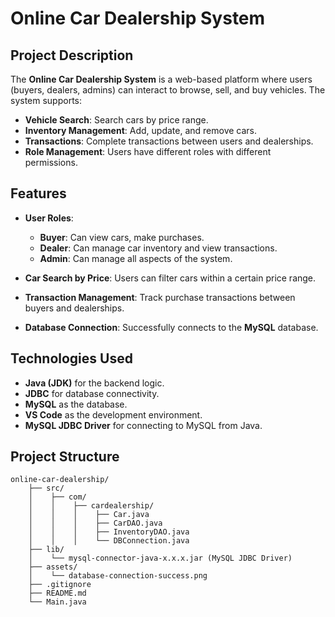 # Online Car Dealership System

## Project Description

The **Online Car Dealership System** is a web-based platform where users (buyers, dealers, admins) can interact to browse, sell, and buy vehicles. The system supports:

- **Vehicle Search**: Search cars by price range.
- **Inventory Management**: Add, update, and remove cars.
- **Transactions**: Complete transactions between users and dealerships.
- **Role Management**: Users have different roles with different permissions.

## Features

- **User Roles**: 
    - **Buyer**: Can view cars, make purchases.
    - **Dealer**: Can manage car inventory and view transactions.
    - **Admin**: Can manage all aspects of the system.
  
- **Car Search by Price**: Users can filter cars within a certain price range.
  
- **Transaction Management**: Track purchase transactions between buyers and dealerships.
  
- **Database Connection**: Successfully connects to the **MySQL** database.

## Technologies Used

- **Java (JDK)** for the backend logic.
- **JDBC** for database connectivity.
- **MySQL** as the database.
- **VS Code** as the development environment.
- **MySQL JDBC Driver** for connecting to MySQL from Java.

## Project Structure

```plaintext
online-car-dealership/
    ├── src/
    │    ├── com/
    │    │    ├── cardealership/
    │    │    │    ├── Car.java
    │    │    │    ├── CarDAO.java
    │    │    │    ├── InventoryDAO.java
    │    │    │    └── DBConnection.java
    ├── lib/
    │    └── mysql-connector-java-x.x.x.jar (MySQL JDBC Driver)
    ├── assets/
    │    └── database-connection-success.png
    ├── .gitignore
    ├── README.md
    └── Main.java
